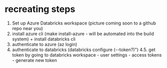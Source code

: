 # recreating steps

1. Set up Azure Databricks workspace (picture coming soon to a github repo near you)
2. install azure cli (make install-azure - will be automated into the build system) + install databricks cli
3. authenticate to azure (az login)
4. authenticate to databricks (databricks configure (--token?)")
4.5. get token by going to databricks workspace - user settings - access tokens - generate new token